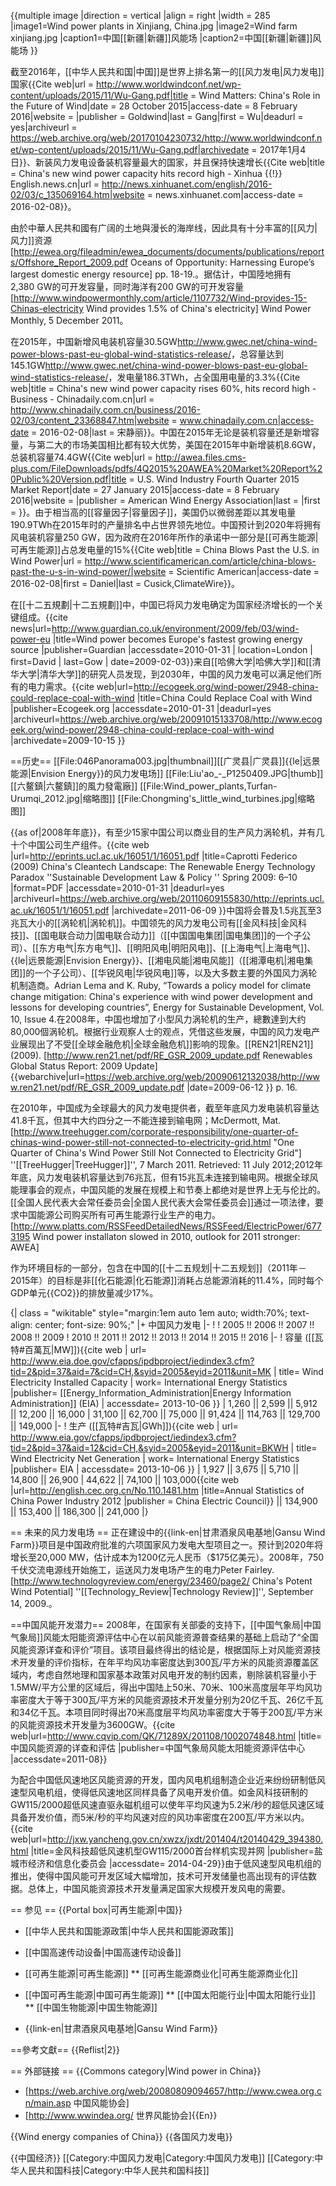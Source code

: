 {{multiple image
 |direction = vertical
 |align = right
 |width = 285
 |image1=Wind power plants in Xinjiang, China.jpg
 |image2=Wind farm xinjiang.jpg
 |caption1=中国[[新疆|新疆]]风能场
 |caption2=中国[[新疆|新疆]]风能场
}}

截至2016年，[[中华人民共和国|中国]]是世界上排名第一的[[风力发电|风力发电]]国家<ref>{{Cite web|url = http://www.worldwindconf.net/wp-content/uploads/2015/11/Wu-Gang.pdf|title = Wind Matters: China's Role in the Future of Wind|date = 28 October 2015|access-date = 8 February 2016|website = |publisher = Goldwind|last = Gang|first = Wu|deadurl = yes|archiveurl = https://web.archive.org/web/20170104230732/http://www.worldwindconf.net/wp-content/uploads/2015/11/Wu-Gang.pdf|archivedate = 2017年1月4日}}</ref>、新装风力发电设备装机容量最大的国家，并且保持快速增长<ref name="news.xinhuanet.com">{{Cite web|title = China's new wind power capacity hits record high - Xinhua {{!}} English.news.cn|url = http://news.xinhuanet.com/english/2016-02/03/c_135069164.htm|website = news.xinhuanet.com|access-date = 2016-02-08}}</ref>。

由於中華人民共和國有广阔的土地與漫长的海岸线，因此具有十分丰富的[[风力|风力]]资源<ref name=chin>[http://ewea.org/fileadmin/ewea_documents/documents/publications/reports/Offshore_Report_2009.pdf Oceans of Opportunity: Harnessing Europe’s largest domestic energy resource] pp. 18-19.</ref>。据估计，中国陸地拥有2,380 GW的可开发容量，同时海洋有200 GW的可开发容量<ref>[http://www.windpowermonthly.com/article/1107732/Wind-provides-15-Chinas-electricity Wind provides 1.5% of China's electricity] Wind Power Monthly, 5 December 2011</ref>。

在2015年，中国新增风电装机容量30.5GW<ref>http://www.gwec.net/china-wind-power-blows-past-eu-global-wind-statistics-release/</ref>，总容量达到145.1GW<ref>http://www.gwec.net/china-wind-power-blows-past-eu-global-wind-statistics-release/</ref>，发电量186.3TWh，占全国用电量的3.3%<ref>{{Cite web|title = China's new wind power capacity rises 60%, hits record high  - Business - Chinadaily.com.cn|url = http://www.chinadaily.com.cn/business/2016-02/03/content_23368847.htm|website = www.chinadaily.com.cn|access-date = 2016-02-08|last = 宋静丽}}</ref>。中国在2015年无论是装机容量还是新增容量，与第二大的市场美国相比都有较大优势，美国在2015年中新增装机8.6GW，总装机容量74.4GW<ref>{{Cite web|url = http://awea.files.cms-plus.com/FileDownloads/pdfs/4Q2015%20AWEA%20Market%20Report%20Public%20Version.pdf|title = U.S. Wind Industry Fourth Quarter 2015 Market Report|date = 27 January 2015|access-date = 8 February 2016|website = |publisher = American Wind Energy Association|last = |first = }}</ref>。由于相当高的[[容量因子|容量因子]]，美国仍以微弱差距以其发电量190.9TWh在2015年时的产量排名中占世界领先地位。中国预计到2020年将拥有风电装机容量250 GW，因为政府在2016年所作的承诺中一部分是[[可再生能源|可再生能源]]占总发电量的15%<ref>{{Cite web|title = China Blows Past the U.S. in Wind Power|url = http://www.scientificamerican.com/article/china-blows-past-the-u-s-in-wind-power/|website = Scientific American|access-date = 2016-02-08|first = Daniel|last = Cusick,ClimateWire}}</ref>。

在[[十二五規劃|十二五規劃]]中，中国已将风力发电确定为国家经济增长的一个关键组成。<ref>{{cite news|url=http://www.guardian.co.uk/environment/2009/feb/03/wind-power-eu |title=Wind power becomes Europe's fastest growing energy source |publisher=Guardian |accessdate=2010-01-31 | location=London | first=David | last=Gow | date=2009-02-03}}</ref>来自[[哈佛大学|哈佛大学]]和[[清华大学|清华大学]]的研究人员发现，到2030年，中国的风力发电可以满足他们所有的电力需求。<ref>{{cite web|url=http://ecogeek.org/wind-power/2948-china-could-replace-coal-with-wind |title=China Could Replace Coal with Wind |publisher=Ecogeek.org |accessdate=2010-01-31 |deadurl=yes |archiveurl=https://web.archive.org/web/20091015133708/http://www.ecogeek.org/wind-power/2948-china-could-replace-coal-with-wind |archivedate=2009-10-15 }}</ref>

==历史==
[[File:046Panorama003.jpg|thumbnail]][[广灵县|广灵县]]{{le|远景能源|Envision Energy}}的风力发电场]]
[[File:Liu'ao_-_P1250409.JPG|thumb]][[六鳌鎮|六鳌鎮]]的風力發電廠]]
[[File:Wind_power_plants,Turfan-Urumqi_2012.jpg|缩略图]]
[[File:Chongming's_little_wind_turbines.jpg|缩略图]]

{{as of|2008年年底}}，有至少15家中国公司以商业目的生产风力涡轮机，并有几十个中国公司生产组件。<ref>{{cite web |url=http://eprints.ucl.ac.uk/16051/1/16051.pdf |title=Caprotti Federico (2009) China's Cleantech Landscape: The Renewable Energy Technology Paradox '&#39;Sustainable Development Law & Policy '&#39; Spring 2009: 6–10 |format=PDF |accessdate=2010-01-31 |deadurl=yes |archiveurl=https://web.archive.org/web/20110609155830/http://eprints.ucl.ac.uk/16051/1/16051.pdf |archivedate=2011-06-09 }}</ref>中国将会普及1.5兆瓦至3兆瓦大小的[[涡轮机|涡轮机]]。中国领先的风力发电公司有[[金风科技|金风科技]]、[[国电联合动力|国电联合动力]]（[[中国国电集团|国电集团]]的一个子公司）、[[东方电气|东方电气]]、[[明阳风电|明阳风电]]、[[上海电气|上海电气]]、{{le|远景能源|Envision Energy}}、[[湘电风能|湘电风能]]（[[湘潭电机|湘电集团]]的一个子公司）、[[华锐风电|华锐风电]]等，以及大多数主要的外国风力涡轮机制造商。<ref>Adrian Lema and K. Ruby, “Towards a policy model for climate change mitigation: China's experience with wind power development and lessons for developing countries”, Energy for Sustainable Development, Vol. 10, Issue 4.</ref>在2008年，中国也增加了小型风力涡轮机的生产，總數達到大约80,000個涡轮机。根据行业观察人士的观点，凭借这些发展，中国的风力发电产业展现出了不受[[全球金融危机|全球金融危机]]影响的现象。<ref name=re>[[REN21|REN21]] (2009). [http://www.ren21.net/pdf/RE_GSR_2009_update.pdf Renewables Global Status Report: 2009 Update] {{webarchive|url=https://web.archive.org/web/20090612132038/http://www.ren21.net/pdf/RE_GSR_2009_update.pdf |date=2009-06-12 }} p. 16.</ref>

在2010年，中国成为全球最大的风力发电提供者，截至年底风力发电装机容量达41.8千瓦，但其中大约四分之一不能连接到输电网；<ref>McDermott, Mat. [http://www.treehugger.com/corporate-responsibility/one-quarter-of-chinas-wind-power-still-not-connected-to-electricity-grid.html "One Quarter of China's Wind Power Still Not Connected to Electricity Grid"] ''[[TreeHugger|TreeHugger]]'', 7 March 2011. Retrieved: 11 July 2012;</ref>2012年年底，风力发电装机容量达到76兆瓦，但有15兆瓦未连接到输电网。<ref name="bnef-end2012"/>根据全球风能理事会的观点，中国风能的发展在规模上和节奏上都绝对是世界上无与伦比的。[[全国人民代表大会常任委员会|全国人民代表大会常任委员会]]通过一项法律，要求中国能源公司购买所有可再生能源行业生产的电力。<ref name="platts.com">[http://www.platts.com/RSSFeedDetailedNews/RSSFeed/ElectricPower/6773195 Wind power installaton slowed in 2010, outlook for 2011 stronger: AWEA]</ref>

作为环境目标的一部分，包含在中国的[[十二五规划|十二五规划]]（2011年－2015年）的目标是非[[化石能源|化石能源]]消耗占总能源消耗的11.4%，同时每个GDP单元{{CO2}}的排放量减少17%。

{| class = "wikitable" style="margin:1em auto 1em auto; width:70%; text-align: center; font-size: 90%;"
|+ 中国风力发电
|-
!
! 2005 !! 2006 !! 2007 !! 2008 !! 2009
! 2010 !! 2011 !! 2012 !! 2013 !! 2014 !! 2015 !! 2016
|-
! 容量 ([[瓦特#百萬瓦|MW]])<ref>{{cite web
 | url= http://www.eia.doe.gov/cfapps/ipdbproject/iedindex3.cfm?tid=2&pid=37&aid=7&cid=CH,&syid=2005&eyid=2011&unit=MK
 | title= Wind Electricity Installed Capacity
 | work= International Energy Statistics |publisher= [[Energy_Information_Administration|Energy Information Administration]] (EIA)
 | accessdate= 2013-10-06 }}</ref>
| 1,260 || 2,599 || 5,912 || 12,200 || 16,000
| 31,100 || 62,700 || 75,000 || 91,424 || 114,763 || 129,700 || 149,000
|-
! 生产 ([[瓦特#吉瓦|GWh]])<ref>{{cite web
 | url= http://www.eia.gov/cfapps/ipdbproject/iedindex3.cfm?tid=2&pid=37&aid=12&cid=CH,&syid=2005&eyid=2011&unit=BKWH
 | title= Wind Electricity Net Generation
 | work= International Energy Statistics |publisher= EIA
 | accessdate= 2013-10-06 }}</ref>
| 1,927 || 3,675 || 5,710 || 14,800 || 26,900
| 44,622 || 74,100 || 103,000<ref>{{cite web |url=http://english.cec.org.cn/No.110.1481.htm |title=Annual Statistics of China Power Industry 2012 |publisher = China Electric Council}}</ref> || 134,900 || 153,400 || 186,300 || 241,000
|}

== 未来的风力发电场 ==
正在建设中的{{link-en|甘肃酒泉风电基地|Gansu Wind Farm}}项目是中国政府批准的六项国家风力发电大型项目之一。预计到2020年将增长至20,000 MW，估计成本为1200亿元人民币（$175亿美元）。2008年，750千伏交流电源线开始施工，运送风力发电场产生的电力<ref>Peter Fairley. [http://www.technologyreview.com/energy/23460/page2/ China's Potent Wind Potential] ''[[Technology_Review|Technology Review]]'', September 14, 2009.</ref>。

==中国风能开发潜力==
2008年，在国家有关部委的支持下，[[中国气象局|中国气象局]]风能太阳能资源评估中心在以前风能资源普查结果的基础上启动了“全国风能资源详查和评价”项目。该项目最终得出的结论是，根据国际上对风能资源技术开发量的评价指标，在年平均风功率密度达到300瓦/平方米的风能资源覆盖区域内，考虑自然地理和国家基本政策对风电开发的制约因素，剔除装机容量小于1.5MW/平方公里的区域后，得出中国陆上50米、70米、100米高度层年平均风功率密度大于等于300瓦/平方米的风能资源技术开发量分别为20亿千瓦、26亿千瓦和34亿千瓦。本项目同时得出70米高度层平均风功率密度大于等于200瓦/平方米的风能资源技术开发量为3600GW。<ref>{{cite web|url=http://www.cqvip.com/QK/71289X/201108/1002074848.html |title=中国风能资源的详查和评估 |publisher=中国气象局风能太阳能资源评估中心 |accessdate=2011-08}}</ref>

为配合中国低风速地区风能资源的开发，国内风电机组制造企业近来纷纷研制低风速型风电机组，使得低风速地区同样具备了风电开发价值。如金风科技研制的GW115/2000超低风速直驱永磁机组可以使年平均风速为5.2米/秒的超低风速区域具备开发价值，而5米/秒的平均风速对应的风功率密度在200瓦/平方米以内。<ref>{{cite web|url=http://jxw.yancheng.gov.cn/xwzx/jxdt/201404/t20140429_394380.html |title=金风科技超低风速机型GW115/2000首台样机实现并网 |publisher=盐城市经济和信息化委员会 |accessdate= 2014-04-29}}</ref>由于低风速型风电机组的推出，使得中国风能可开发区域大幅增加，技术可开发储量也高出现有的评估数据。总体上，中国风能资源技术开发量满足国家大规模开发风电的需要。

== 参见 ==
{{Portal box|可再生能源|中国}}
* [[中华人民共和国能源政策|中华人民共和国能源政策]]
* [[中国高速传动设备|中国高速传动设备]]
* [[可再生能源|可再生能源]]
** [[可再生能源商业化|可再生能源商业化]]
* [[中国可再生能源|中国可再生能源]]
** [[中国太阳能行业|中国太阳能行业]]
** [[中国生物能源|中国生物能源]]

* {{link-en|甘肃酒泉风电基地|Gansu Wind Farm}}

==參考文獻==
{{Reflist|2}}

== 外部链接 ==
{{Commons category|Wind power in China}}
* [https://web.archive.org/web/20080809094657/http://www.cwea.org.cn/main.asp 中国风能协会]
* [http://www.wwindea.org/ 世界风能协会]{{En}}

{{Wind energy companies of China}}
{{各国风力发电}}

{{中国经济}}
[[Category:中国风力发电|Category:中国风力发电]]
[[Category:中华人民共和国科技|Category:中华人民共和国科技]]